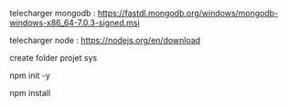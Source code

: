 telecharger mongodb : https://fastdl.mongodb.org/windows/mongodb-windows-x86_64-7.0.3-signed.msi 

telecharger node : https://nodejs.org/en/download

create folder projet sys


npm init -y

npm install 
